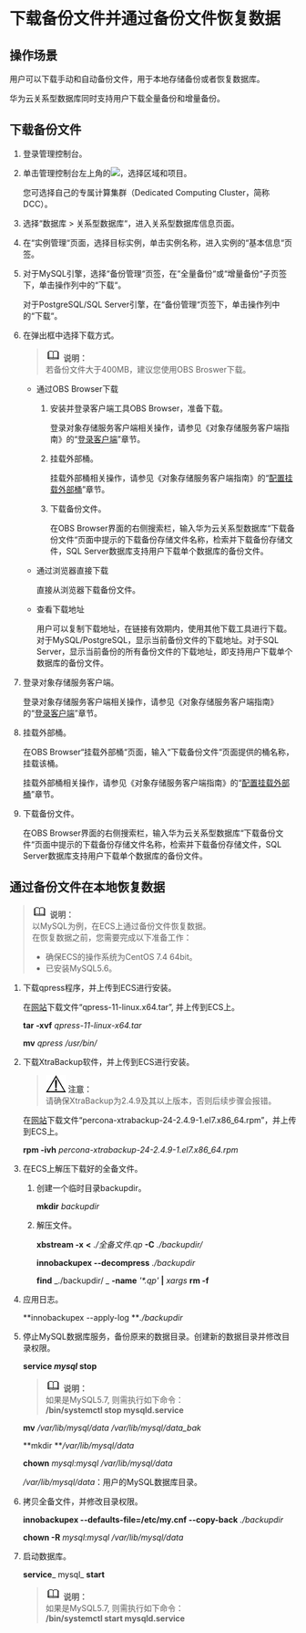 # 下载备份文件并通过备份文件恢复数据<a name="TOPIC_0142028580"></a>

## 操作场景<a name="s6741f8372bac44e4b3c91330f6a4f3c5"></a>

用户可以下载手动和自动备份文件，用于本地存储备份或者恢复数据库。

华为云关系型数据库同时支持用户下载全量备份和增量备份。

## 下载备份文件<a name="s86d05677d7cf4af2bcfa60fbd96a0b8b"></a>

1.  登录管理控制台。
2.  单击管理控制台左上角的![](figures/image_0142028501.png)，选择区域和项目。

    您可选择自己的专属计算集群（Dedicated Computing Cluster，简称DCC）。

3.  选择“数据库  \>  关系型数据库“，进入关系型数据库信息页面。
4.  在“实例管理“页面，选择目标实例，单击实例名称，进入实例的“基本信息“页签。
5.  对于MySQL引擎，选择“备份管理“页签，在“全量备份“或“增量备份“子页签下，单击操作列中的“下载“。

    对于PostgreSQL/SQL Server引擎，在“备份管理“页签下，单击操作列中的“下载“。

6.  在弹出框中选择下载方式。

    >![](public_sys-resources/icon-note.gif) **说明：**   
    >若备份文件大于400MB，建议您使用OBS Broswer下载。  

    -   通过OBS Browser下载
        1.  安装并登录客户端工具OBS Browser，准备下载。

            登录对象存储服务客户端相关操作，请参见《对象存储服务客户端指南》的“[登录客户端](https://support.huaweicloud.com/clientogw-obs/zh-cn_topic_0045829058.html)”章节。

        2.  挂载外部桶。

            挂载外部桶相关操作，请参见《对象存储服务客户端指南》的“[配置挂载外部桶](https://support.huaweicloud.com/clientogw-obs/zh-cn_topic_0045829133.html)”章节。

        3.  下载备份文件。

            在OBS Browser界面的右侧搜索栏，输入华为云关系型数据库“下载备份文件“页面中提示的下载备份存储文件名称，检索并下载备份存储文件，SQL Server数据库支持用户下载单个数据库的备份文件。


    -   通过浏览器直接下载

        直接从浏览器下载备份文件。

    -   查看下载地址

        用户可以复制下载地址，在链接有效期内，使用其他下载工具进行下载。对于MySQL/PostgreSQL，显示当前备份文件的下载地址。对于SQL Server，显示当前备份的所有备份文件的下载地址，即支持用户下载单个数据库的备份文件。


7.  登录对象存储服务客户端。

    登录对象存储服务客户端相关操作，请参见《对象存储服务客户端指南》的“[登录客户端](https://support.huaweicloud.com/clientogw-obs/zh-cn_topic_0045829058.html)”章节。

8.  挂载外部桶。

    在OBS Browser“挂载外部桶“页面，输入“下载备份文件“页面提供的桶名称，挂载该桶。

    挂载外部桶相关操作，请参见《对象存储服务客户端指南》的“[配置挂载外部桶](https://support.huaweicloud.com/clientogw-obs/zh-cn_topic_0045829133.html)”章节。

9.  下载备份文件。

    在OBS Browser界面的右侧搜索栏，输入华为云关系型数据库“下载备份文件“页面中提示的下载备份存储文件名称，检索并下载备份存储文件，SQL Server数据库支持用户下载单个数据库的备份文件。


## 通过备份文件在本地恢复数据<a name="section19493181515310"></a>

>![](public_sys-resources/icon-note.gif) **说明：**   
>以MySQL为例，在ECS上通过备份文件恢复数据。  
>在恢复数据之前，您需要完成以下准备工作：  
>-   确保ECS的操作系统为CentOS 7.4 64bit。  
>-   已安装MySQL5.6。  

1.  下载qpress程序，并上传到ECS进行安装。

    在[网站](http://www.quicklz.com)下载文件“qpress-11-linux.x64.tar”, 并上传到ECS上。

    **tar -xvf** _qpress-11-linux-x64.tar_

    **mv** _qpress /usr/bin/_

2.  下载XtraBackup软件，并上传到ECS进行安装。

    >![](public_sys-resources/icon-notice.gif) **注意：**   
    >请确保XtraBackup为2.4.9及其以上版本，否则后续步骤会报错。  

    在[网站](https://www.percona.com/downloads/XtraBackup/LATEST/)下载文件“percona-xtrabackup-24-2.4.9-1.el7.x86\_64.rpm”，并上传到ECS上。

    **rpm -ivh** _percona-xtrabackup-24-2.4.9-1.el7.x86\_64.rpm_

3.  在ECS上解压下载好的全备文件。
    1.  创建一个临时目录backupdir。

        **mkdir** _backupdir_

    2.  解压文件。

        **xbstream  -x** **<** _./全备文件.qp_ **-C** _./backupdir/_

        **innobackupex  --decompress** _./backupdir_

        **find** _./backupdir/ _ **-name** _'\*.qp'_ **|** _xargs_ **rm -f**


4.  应用日志。

    **innobackupex --apply-log **_./backupdir_

5.  停止MySQL数据库服务，备份原来的数据目录。创建新的数据目录并修改目录权限。

    **service **_mysql_** stop**

    >![](public_sys-resources/icon-note.gif) **说明：**   
    >如果是MySQL5.7, 则需执行如下命令：  
    >**/bin/systemctl stop  mysqld.service**  

    **mv** _/var/lib/mysql/data /var/lib/mysql/data\_bak_

    **mkdir **_/var/lib/mysql/data_

    **chown** _mysql:mysql /var/lib/mysql/data_

    _/var/lib/mysql/data_：用户的MySQL数据库目录。

6.  拷贝全备文件，并修改目录权限。

    **innobackupex --defaults-file=/etc/my.cnf --copy-back** _./backupdir_

    **chown -R** _mysql:mysql /var/lib/mysql/data_

7.  启动数据库。

    **service**_ mysql_ **start**

    >![](public_sys-resources/icon-note.gif) **说明：**   
    >如果是MySQL5.7, 则需执行如下命令：  
    >**/bin/systemctl start  mysqld.service**  


